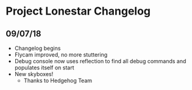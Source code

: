 # Project Lonestar Changelog

## 09/07/18

* Changelog begins
* Flycam improved, no more stuttering
* Debug console now uses reflection to find all debug commands and populates itself on start
* New skyboxes!
	* Thanks to Hedgehog Team

